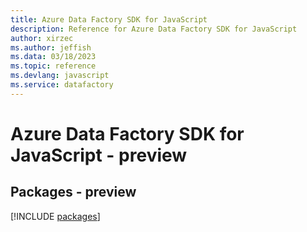 ```yaml
---
title: Azure Data Factory SDK for JavaScript
description: Reference for Azure Data Factory SDK for JavaScript
author: xirzec
ms.author: jeffish
ms.data: 03/18/2023
ms.topic: reference
ms.devlang: javascript
ms.service: datafactory
---
```

# Azure Data Factory SDK for JavaScript - preview
## Packages - preview
[!INCLUDE [packages](data-factory-index.md)]